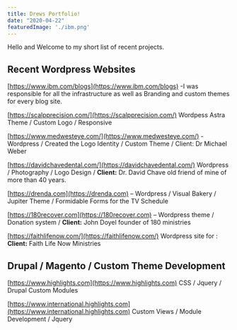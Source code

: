 ```yaml
---
title: Drews Portfolio!
date: "2020-04-22"
featuredImage: './ibm.png'
---
```


Hello and Welcome to my short list of recent projects.

## Recent Wordpress Websites

[https://www.ibm.com/blogs](https://www.ibm.com/blogs) -I was responsible for all the infrastructure as well as Branding and custom themes for every blog site.

[https://scalpprecision.com/](https://scalpprecision.com/) Wordpess Astra Theme / Custom Logo / Responsive

[https://www.medwesteye.com/](https://www.medwesteye.com/) - Wordpress / Created the Logo Identity / Custom Theme / Client: Dr Michael Weber

[https://davidchavedental.com/](https://davidchavedental.com/) Wordpress / Photography / Logo Design / __Client:__ Dr. David Chave old friend of mine of more than 40 years.

[https://drenda.com](https://drenda.com) – Wordpress / Visual Bakery / Jupiter Theme / Formidable Forms for the TV Schedule

[https://180recover.com](https://180recover.com) – Wordpress theme / Donation system / __Client:__ John Doyel founder of 180 ministries

[https://faithlifenow.com/](https://faithlifenow.com/) Wordpress site for : __Client:__ Faith Life Now Ministries

## Drupal / Magento / Custom Theme Development

[https://www.highlights.com](https://www.highlights.com) CSS / Jquery / Drupal Custom Modules

[https://www.international.highlights.com](https://www.international.highlights.com) Custom Views / Module Development / Jquery
